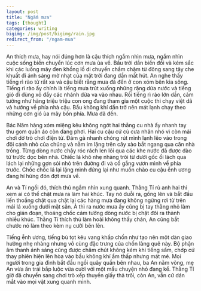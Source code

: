 ```yaml
---
layout: post
title: "Ngắm mưa"
tags: [thought]
categories: writing
bigimg: /img/post/bigimg/rain.jpg
redirect_from: "/ngam-mua"
---
```


An thích mưa, hay nói đúng hơn là cậu thích ngắm nhìn mưa, ngắm nhìn cuộc sống biến chuyển lúc cơn mưa ùa về. Bầu trời dần biến đổi và kém sắc khi các luống mây đen khổng lồ di chuyển chầm chậm từ đông sang tây che khuất đi ánh sáng mờ nhạt của mặt trời đang dần mất hút. An nghe thấy tiếng rì rào từ rất xa và cậu biết rằng mưa đã đến ở con xóm bên kia sông. Tiếng rì rào ấy chính là tiếng mưa trút xuống những rặng dừa nước và tiếng gió đì đùng xô đẩy các nhánh dừa va vào nhau. Rồi tiếng rì rào lớn dần, cảm tưởng như hàng triệu triệu con ong đang tham gia một cuộc thi chạy việt dã và hướng về phía nhà cậu. Bầu không khí dần trở nên mát lạnh chạy theo những cơn gió ùa mây bốn phía. Mưa đã đến.

Bác Năm hàng xóm miệng kêu không ngớt hai thằng cu nhà ấy nhanh tay thu gom quần áo còn đang phơi. Hai cu cậu cứ cù cưa nhăn nhó vì còn mải chơi dở trò chơi điện tử. Đám gà nhanh chóng rút mình lạnh lẽo vào trong đôi cánh nhỏ của chúng và nằm im lặng trên cây xào bắt ngang qua căn nhà trống. Từng dòng nước chảy róc rách len lỏi qua các khe nước đã được đào từ trước dọc bên nhà. Chiếc lá khô nhẹ nhàng trôi từ dưới gốc ổi lách qua lách lại những gợn sỏi nhỏ trên đường đi và cố gắng vươn mình về phía trước. Chốc chốc lá lại lặng mình đứng lại như muốn chào cu cậu ễnh ương đang hí hửng đón đợt mưa về.

An và Tí ngồi đó, thích thú ngắm nhìn xung quanh. Thằng Tí rủ anh hai thi xem ai có thể chặt mưa ra làm hai khúc. Tay nó duỗi ra, gồng lên và bắt đầu liến thoắng chặt qua chặt lại các hàng mưa đang không ngừng rơi từ trên mái lá xuống dưới mặt sân. À thì ra nước mưa ấy cũng bị tay thằng nhỏ làm cho gián đoạn, thoáng chốc cảm tưởng dòng nước bị chặt đôi ra thành nhiều khúc. Thằng Tí thích thú làm hoài không thấy chán, An cũng bắt chước nó làm theo kèm nụ cười bẽn lẽn.

Tiếng ễnh ương, tiếng bù tọt kêu vang khắp chốn như tạo nên một dàn giao hưởng nhẹ nhàng nhưng vô cùng đặc trưng của chốn làng quê này. Bộ phận âm thanh ánh sáng cũng được chăm chút không kém khi tiếng sấm, chớp cứ thay phiên hiện lên hòa vào bầu không khí ẩm thấp nhưng mát mẻ. Mọi người trong gia đình bắt đầu ngồi quây quần bên nhau, ba An nằm võng, mẹ An vừa ăn trái bắp luộc vừa cười với một mẩu chuyện nhỏ đang kể. Thằng Tí giờ đã chuyển sang chơi trò xếp thuyền giấy thả trôi, còn An, vẫn cứ dán mắt vào mọi vật xung quanh mình.